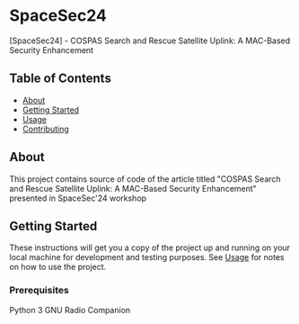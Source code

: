# SpaceSec24

[SpaceSec24] - COSPAS Search and Rescue Satellite Uplink: A MAC-Based  Security Enhancement

## Table of Contents

- [About](#about)
- [Getting Started](#getting-started)
- [Usage](#usage)
- [Contributing](#contributing)

## About

This project contains source of code of the article titled "COSPAS Search and Rescue Satellite Uplink: A MAC-Based  Security Enhancement" presented in SpaceSec'24 workshop 

## Getting Started

These instructions will get you a copy of the project up and running on your local machine for development and testing purposes. See [Usage](#usage) for notes on how to use the project.

### Prerequisites

Python 3
GNU Radio Companion

